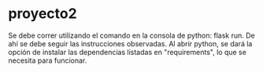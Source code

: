 # proyecto2
Se debe correr utilizando el comando en la consola de python: flask run.
De ahí se debe seguir las instrucciones observadas.
Al abrir python, se dará la opción de instalar las dependencias listadas en "requirements", lo que se necesita para funcionar.

